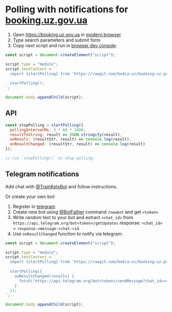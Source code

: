 # Polling with notifications for [booking.uz.gov.ua](https://booking.uz.gov.ua)

1.  Open https://booking.uz.gov.ua in [modern browser](https://caniuse.com/#feat=es6-module)
2.  Type search parameters and submit form
3.  Copy next script and run in [browser dev console](https://developers.google.com/web/tools/chrome-devtools/console/):

```js
const script = document.createElement("script");

script.type = "module";
script.textContent = `
  import {startPolling} from 'https://rawgit.com/bodia-uz/booking-uz-polling/master/index.js'
  
  startPolling();
`;

document.body.appendChild(script);
```

## API

```js
const stopPolling = startPolling({
  pollingIntervalMs: 3 * 60 * 1000,
  resultToString: result => JSON.stringify(result),
  onResult: (resultStr, result) => console.log(result),
  onResultChanged: (resultStr, result) => console.log(result)
});

// run `stopPolling()` to stop polling;
```

## Telegram notifications

Add chat with [@TrainKetsBot](https://t.me/TrainKetsBot) and follow instructions.

Or create your own bot:

1.  Register in [telegram](https://web.telegram.org/#/login)
2.  Create new bot using [@BotFather](https://t.me/BotFather) command `/newbot` and get `<token>`
3.  Write random text to your bot and extract `<chat_id>` from `https://api.telegram.org/bot<token>/getUpdates` response:
    `<chat_id>` = `response->message->chat->id`
4.  Use `onResultChanged` function to notify via telegram:

```js
const script = document.createElement("script");

script.type = "module";
script.textContent = `
  import {startPolling} from 'https://rawgit.com/bodia-uz/booking-uz-polling/master/index.js'
  
  startPolling({
    onResultChanged(results) {
      fetch('https://api.telegram.org/bot<token>/sendMessage?chat_id=<chat_id>&text=' + encodeURIComponent(results))
    }
  });
`;

document.body.appendChild(script);
```
